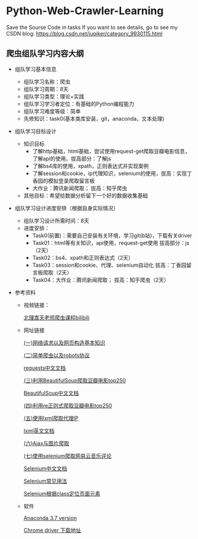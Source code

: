 # Python-Web-Crawler-Learning
Save the Sourse Code in tasks
If you want to see details, go to see my CSDN blog: https://blog.csdn.net/jupiker/category_9930115.html

## 爬虫组队学习内容大纲

- 组队学习基本信息

  - 组队学习名称：爬虫
  - 组队学习周期：8天
  - 组队学习类型：理论+实践
  - 组队学习学习者定位：有基础的Python编程能力
  - 组队学习难度等级：简单
  - 先修知识：task0(基本类库安装，git，anaconda，文本处理)

- 组队学习目标设计

  - 知识目标
    - 了解http基础，html基础，尝试使用request-get爬取豆瓣电影信息，了解api的使用，拔高部分：了解js
    - 了解bs4库的使用，xpath，正则表达式并实现案例
    - 了解session和cookie，ip代理知识，selenium的使用，拔高：实现丁香园的模拟登录爬取留言板
    - 大作业：腾讯新闻爬取； 拔高：知乎爬虫
  - 其他目标：希望给数据分析留下一个好的数据收集基础

- 组队学习设计进度安排（根据自身实际情况）

  - 组队学习设计所需时间：8天
  - 进度安排：
    - Task0(前置)：需要自己安装有关环境，学习git(b站)，下载有关driver
    - Task01：html等有关知识，api使用，request-get使用 拔高部分：js（2天）
    - Task02：bs4、xpath和正则表达式（2天）
    - Task03：session和cookie、代理、selenium自动化 拔高：丁香园留言板爬取（2天）
    - Task04：大作业：腾讯新闻爬取； 拔高：知乎爬虫（2天）

- 参考资料

  - 视频链接：

    [北理嵩天老师爬虫课程bilibili](https://www.bilibili.com/video/av22669369/?p=1)

  - 网址链接

    [(一)网络请求以及网页构造基本知识](https://blog.csdn.net/weixin_41169182/article/details/88544657)

    [(二)简单爬虫以及robots协议](https://blog.csdn.net/weixin_41169182/article/details/88551347)

    [requests中文文档](http://cn.python-requests.org/zh_CN/latest/)

    [(三)利用BeautifulSoup爬取豆瓣电影top250](https://blog.csdn.net/weixin_41169182/article/details/88555892)

    [BeautifulSoup中文文档](https://beautifulsoup.readthedocs.io/zh_CN/v4.4.0/)

    [(四)利用re正则式爬取豆瓣电影top250](https://blog.csdn.net/weixin_41169182/article/details/88636012)

    [(五)使用lxml爬取代理IP](https://blog.csdn.net/weixin_41169182/article/details/88676729)

    [lxml英文文档](https://lxml.de/)

    [(六)Ajax与图片爬取](https://blog.csdn.net/weixin_41169182/article/details/100790908)

    [(七)使用selenium爬取网易云音乐评论](https://blog.csdn.net/weixin_41169182/article/details/100864763)

    [Selenium中文文档](https://selenium-python-zh.readthedocs.io/en/latest/)

    [Selenium常见用法](https://www.cnblogs.com/hellosecretgarden/p/9206648.html)

    [Selenium根据class定位页面元素](https://www.cnblogs.com/new-june/p/9599331.html)

  - 软件

    [Anaconda 3.7 version](https://www.anaconda.com/distribution/#download-section)

    [Chrome driver 下载地址](http://npm.taobao.org/mirrors/chromedriver/)
